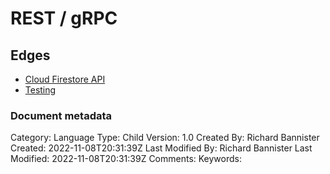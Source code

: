 # REST / gRPC

## Edges
- [Cloud Firestore API](../assets/documentation_firestore_api.md)
- [Testing](../certifications/google_cloud_professional_cloud_developer/1.1.6_http_rest_versus_grpc.md)


### Document metadata
Category: Language
Type: Child
Version: 1.0
Created By: Richard Bannister
Created: 2022-11-08T20:31:39Z
Last Modified By: Richard Bannister
Last Modified: 2022-11-08T20:31:39Z
Comments: 
Keywords: 